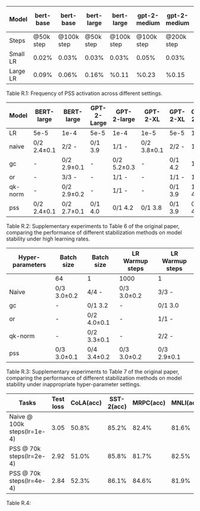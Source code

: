 
| Model         | bert-base     | bert-base     | bert-large    | bert-large    | gpt-2-medium  | gpt-2-medium  | gpt-2-large   | gpt-2-large   |
|---------------|---------------|---------------|---------------|---------------|---------------|---------------|---------------|---------------|
| Steps         | @50k step     | @100k step    | @50k step     | @100k step    | @100k step    | @200k step    | @100k step    | @200k step    |
| Small LR      | 0.02%             | 0.03%   | 0.03%          | 0.03%         | 0.05%           | 0.03%          | 0.06%           | 0.05%       |
| Large LR      | 0.09%            | 0.06%            | 0.16%  | %0.11      | %0.23   | %0.15        | %0.19 | %0.15     |

Table R.1: Frequency of PSS activation across different settings.


|Model|BERT-large|BERT-large|GPT-2-Large|GPT-2-large|GPT-2-XL|GPT-2-XL|GPT-2-XL|
|----|----------|----------|-----------|-----------|--------|--------|--|
|LR   |5e-5|1e-4|5e-5|1e-4|1e-5|5e-5|1e-3|
|naive|0/2 2.4±0.1|2/2 -|0/1 3.9|1/1 -|0/2 3.8±0.1|2/2 -|1/1 -|
|gc|-|0/2 2.9±0.1|-|0/2 5.2±0.3|-|0/1 4.2|1/1 -|
|or|-|3/3 -|-|1/1 -|-|1/1 -|1/1 -|
|qk-norm|-|0/2 2.9±0.2|-|1/1 -|-|0/1 3.9|1/2 4.5|
|pss|0/2 2.4±0.1|0/2 2.7±0.1|0/1 4.0|0/1 4.2|0/1 3.8|0/1 3.9|0/2 4.6|

Table R.2: Supplementary experiments to Table 6 of the original paper, comparing the performance of different stabilization methods on model stability under high learning rates.


|Hyper-parameters|Batch size|Batch size|LR Warmup steps|LR Warmup steps
|--|--|--|--|--|
||64|1|1000|1|
|Naive|0/3 3.0±0.2|4/4 -|0/3 3.0±0.2|3/3 -|
|gc|-|0/1 3.2|-|0/1 3.0|
|or|-|0/2 4.0±0.1|-|1/1 -|
|qk-norm|-|0/2 3.3±0.1|-|2/2 -|
|pss|0/3 3.0±0.1|0/4 3.4±0.2|0/3 3.0±0.2|0/3 2.9±0.1|

Table R.3: Supplementary experiments to Table 7 of the original paper, comparing the performance of different stabilization methods on model stability under inappropriate hyper-parameter settings.


|Tasks|Test loss|CoLA(acc)|SST-2(acc)|MRPC(acc)|MNLI(acc)|
|--|--|--|--|--|--|
|Naive @ 100k steps(lr=1e-4)|3.05|50.8%|85.2%|82.4%|81.6%|
|PSS @ 70k steps(lr=2e-4)|2.92|51.0%|85.8%|81.7%|82.5%|
|PSS @ 70k steps(lr=4e-4)|2.84|52.3%|86.1%|84.6%|81.9%|

Table R.4:

